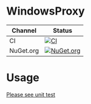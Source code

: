 # WindowsProxy

Channel | Status
-|-
CI | [![CI](https://github.com/HMBSbige/WindowsProxy/workflows/CI/badge.svg)](https://github.com/HMBSbige/WindowsProxy/actions)
NuGet.org | [![NuGet.org](https://img.shields.io/nuget/v/WindowsProxy.svg)](https://www.nuget.org/packages/WindowsProxy/)

# Usage

[Please see unit test](UnitTest)

